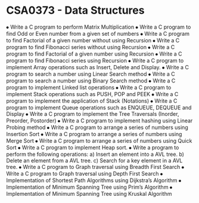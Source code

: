 # CSA0373 - Data Structures

⦁	Write a C program to perform Matrix Multiplication
⦁	Write a C program to find Odd or Even number from a given set of numbers
⦁	Write a C program to find Factorial of a given number without using Recursion
⦁	Write a C program to find Fibonacci series without using Recursion
⦁	Write a C program to find Factorial of a given number using Recursion
⦁	Write a C program to find Fibonacci series using Recursion
⦁	Write a C program to implement Array operations such as Insert, Delete and Display.
⦁	Write a C program to search a number using Linear Search method
⦁	Write a C program to search a number using Binary Search method 
⦁	Write a C program to implement Linked list operations
⦁	Write a C program to implement Stack operations such as PUSH, POP and PEEK
⦁	Write a C program to implement the application of Stack (Notations)
⦁	Write a C program to implement Queue operations such as ENQUEUE, DEQUEUE and Display 
⦁	Write a C program to implement the Tree Traversals (Inorder, Preorder, Postorder)
⦁	Write a C program to implement hashing using Linear Probing method
⦁	Write a C program to arrange a series of numbers using Insertion Sort 
⦁	Write a C program to arrange a series of numbers using Merge Sort
⦁	Write a C program to arrange a series of numbers using Quick Sort
⦁	Write a C program to implement Heap sort.
⦁	Write a program to perform the following operations:
a) Insert an element into a AVL tree.
b) Delete an element from a AVL tree.
c) Search for a key element in a AVL tree.
⦁	Write a C program to Graph traversal using Breadth First Search 
⦁	Write a C program to Graph traversal using Depth First Search
⦁	Implementation of Shortest Path Algorithms using Dijkstra’s Algorithm
⦁	Implementation of Minimum Spanning Tree using Prim’s Algorithm
⦁	Implementation of Minimum Spanning Tree using Kruskal Algorithm 
